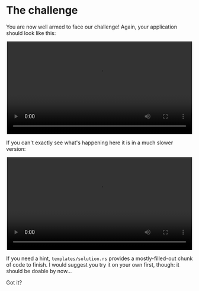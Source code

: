 # The challenge

You are now well armed to face our challenge! Again, your application should look like this:

<p align="center">
<video src="../assets/roulette_fast.mp4" width="500" loop="true" autoplay="true"/>
</p>

If you can't exactly see what's happening here it is in a much slower version:

<p align="center">
<video src="../assets/roulette_slow.mp4" width="500" loop="true" autoplay="true"/>
</p>

If you need a hint, `templates/solution.rs` provides a mostly-filled-out chunk of code to finish. I
would suggest you try it on your own first, though: it should be doable by now…

Got it?
